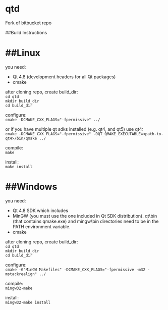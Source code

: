 qtd
===

Fork of bitbucket repo



##Build Instructions

##Linux
==========================================================================================

you need:
- Qt 4.8 (development headers for all Qt packages)
- cmake

after cloning repo, create build_dir:  
`cd qtd`  
`mkdir build_dir`  
`cd build_dir`   

configure:  
`cmake -DCMAKE_CXX_FLAGS="-fpermissive" ../`  

or if you have multiple qt sdks installed (e.g. qt4, and qt5) use qt4:  
`cmake -DCMAKE_CXX_FLAGS="-fpermissive" -DQT_QMAKE_EXECUTABLE=<path-to-qt4>/bin/qmake ../`  

compile:  
`make`  

install:  
`make install`  


##Windows
==========================================================================================

you need:
- Qt 4.8 SDK which includes
- MinGW (you must use the one included in Qt SDK distribution). qt\bin (that contains qmake.exe) and mingw\bin directories need to be in the PATH environment variable.
- cmake

after cloning repo, create build_dir:  
`cd qtd`  
`mkdir build_dir`  
`cd build_dir`   

configure:   
`cmake -G"MinGW Makefiles" -DCMAKE_CXX_FLAGS="-fpermissive -m32 -mstackrealign" ../`  

compile:  
`mingw32-make`  

install:  
`mingw32-make install`  

